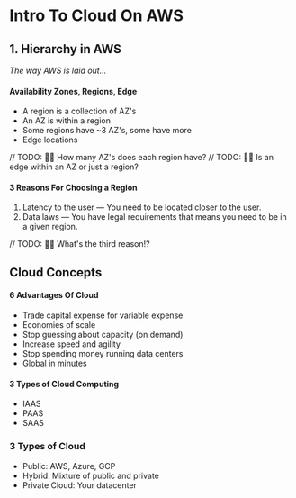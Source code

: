 
# Intro To Cloud On AWS

## 1. Hierarchy in AWS

_The way AWS is laid out..._

#### Availability Zones, Regions, Edge

* A region is a collection of AZ's
* An AZ is within a region
* Some regions have ~3 AZ's, some have more
* Edge locations

// TODO: 👷‍♀ How many AZ's does each region have?
// TODO: 👷‍♀ Is an edge within an AZ or just a region?

#### 3 Reasons For Choosing a Region

1. Latency to the user — You need to be located closer to the user.
1. Data laws — You have legal requirements that means you need to be in a given region.

// TODO: 👷‍♀ What's the third reason!?

## Cloud Concepts

#### 6 Advantages Of Cloud

- Trade capital expense for variable expense
- Economies of scale
- Stop guessing about capacity (on demand)
- Increase speed and agility
- Stop spending money running data centers
- Global in minutes

#### 3 Types of Cloud Computing

- IAAS
- PAAS
- SAAS

### 3 Types of Cloud

- Public: AWS, Azure, GCP
- Hybrid: Mixture of public and private
- Private Cloud: Your datacenter
